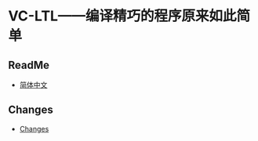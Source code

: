 ﻿
# VC-LTL——编译精巧的程序原来如此简单


## ReadMe

- [简体中文](ReadMe-zh-Hans.md)

## Changes

- [Changes](Changelog.md)

